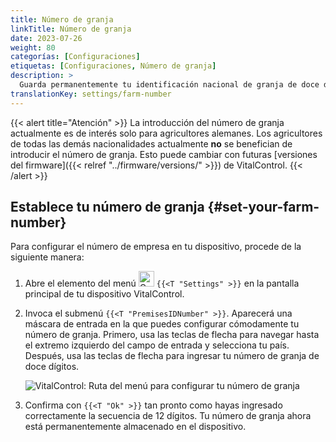 ```yaml
---
title: Número de granja
linkTitle: Número de granja
date: 2023-07-26
weight: 80
categorías: [Configuraciones]
etiquetas: [Configuraciones, Número de granja]
description: >
  Guarda permanentemente tu identificación nacional de granja de doce dígitos en el dispositivo VitalControl.
translationKey: settings/farm-number
---
```

{{< alert title="Atención" >}}
La introducción del número de granja actualmente es de interés solo para agricultores alemanes. Los agricultores de todas las demás nacionalidades actualmente **no** se benefician de introducir el número de granja. Esto puede cambiar con futuras [versiones del firmware]({{< relref "../firmware/versions/" >}}) de VitalControl.
{{< /alert >}}

## Establece tu número de granja {#set-your-farm-number}

Para configurar el número de empresa en tu dispositivo, procede de la siguiente manera:

1. Abre el elemento del menú <img src="/icons/gear.svg" width="25" align="bottom" alt="Configuraciones" /> `{{<T "Settings" >}}` en la pantalla principal de tu dispositivo VitalControl.

2. Invoca el submenú `{{<T "PremisesIDNumber" >}}`. Aparecerá una máscara de entrada en la que puedes configurar cómodamente tu número de granja. Primero, usa las teclas de flecha para navegar hasta el extremo izquierdo del campo de entrada y selecciona tu país. Después, usa las teclas de flecha para ingresar tu número de granja de doce dígitos.

   ![VitalControl: Ruta del menú para configurar tu número de granja](../images/farm-number.png "Configurando tu número de granja")

3. Confirma con `{{<T "Ok" >}}` tan pronto como hayas ingresado correctamente la secuencia de 12 dígitos. Tu número de granja ahora está permanentemente almacenado en el dispositivo.
